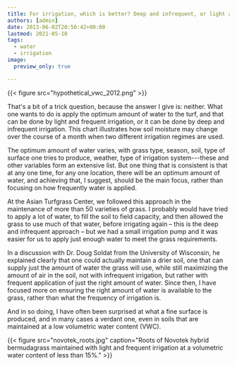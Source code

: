 ```yaml
---
title: For irrigation, which is better? Deep and infrequent, or light and frequent?
authors: [admin]
date: 2013-06-02T20:50:42+00:00
lastmod: 2021-05-10
tags:
  - water
  - irrigation
image: 
  preview_only: true

---
```


{{< figure src="hypothetical_vwc_2012.png" >}}

That's a bit of a trick question, because the answer I give is: neither. What one wants to do is apply the optimum amount of water to the turf, and that can be done by light and frequent irrigation, or it can be done by deep and infrequent irrigation. This chart illustrates how soil moisture may change over the course of a month when two different irrigation regimes are used. 

The optimum amount of water varies, with grass type, season, soil, type of surface one tries to produce, weather, type of irrigation system---these and other variables form an extensive list. But one thing that is consistent is that at any one time, for any one location, there will be an optimum amount of water, and achieving that, I suggest, should be the main focus, rather than focusing on how frequently water is applied.

At the Asian Turfgrass Center, we followed this approach in the maintenance of more than 50 varieties of grass. I probably would have tried to apply a lot of water, to fill the soil to field capacity, and then allowed the grass to use much of that water, before irrigating again &#8211; this is the deep and infrequent approach &#8211; but we had a small irrigation pump and it was easier for us to apply just enough water to meet the grass requirements.&#0160;

In a discussion with Dr. Doug Soldat from the University of Wisconsin, he explained clearly that one could actually maintain a drier soil, one that can supply just the amount of water the grass will use, while still maximizing the amount of air in the soil, not with infrequent irrigation, but rather with frequent application of just the right amount of water. Since then, I have focused more on ensuring the right amount of water is available to the grass, rather than what the frequency of irrigation is.

And in so doing, I have often been surprised at what a fine surface is produced, and in many cases a verdant one, even in soils that are maintained at a low volumetric water content (VWC).

{{< figure src="novotek_roots.jpg" caption="Roots of Novotek hybrid bermudagrass maintained with light and frequent irrigation at a volumetric water content of less than 15%." >}}
 
